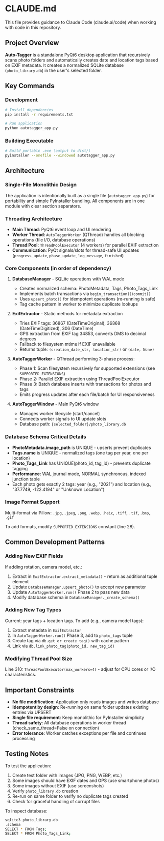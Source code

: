 # CLAUDE.md

This file provides guidance to Claude Code (claude.ai/code) when working with code in this repository.

## Project Overview

**Auto-Tagger** is a standalone PyQt6 desktop application that recursively scans photo folders and automatically creates date and location tags based on EXIF metadata. It creates a normalized SQLite database (`photo_library.db`) in the user's selected folder.

## Key Commands

### Development
```bash
# Install dependencies
pip install -r requirements.txt

# Run application
python autotagger_app.py
```

### Building Executable
```bash
# Build portable .exe (output to dist/)
pyinstaller --onefile --windowed autotagger_app.py
```

## Architecture

### Single-File Monolithic Design
The application is intentionally built as a single file (`autotagger_app.py`) for portability and simple PyInstaller bundling. All components are in one module with clear section separators.

### Threading Architecture
- **Main Thread**: PyQt6 event loop and UI rendering
- **Worker Thread**: `AutoTaggerWorker` (QThread) handles all blocking operations (file I/O, database operations)
- **Thread Pool**: `ThreadPoolExecutor` (4 workers) for parallel EXIF extraction
- **Communication**: PyQt signals/slots for thread-safe UI updates (`progress_update`, `phase_update`, `log_message`, `finished`)

### Core Components (in order of dependency)

1. **DatabaseManager** - SQLite operations with WAL mode
   - Creates normalized schema: PhotoMetadata, Tags, Photo_Tags_Link
   - Implements batch transactions via `begin_transaction()`/`commit()`
   - Uses `upsert_photo()` for idempotent operations (re-running is safe)
   - Tag cache pattern in worker to minimize duplicate lookups

2. **ExifExtractor** - Static methods for metadata extraction
   - Tries EXIF tags: 36867 (DateTimeOriginal), 36868 (DateTimeDigitized), 306 (DateTime)
   - GPS extraction from EXIF tag 34853, converts DMS to decimal degrees
   - Fallback to filesystem mtime if EXIF unavailable
   - Returns tuple: `(creation_date_str, location_str)` or `(date, None)`

3. **AutoTaggerWorker** - QThread performing 3-phase process:
   - Phase 1: Scan filesystem recursively for supported extensions (see `SUPPORTED_EXTENSIONS`)
   - Phase 2: Parallel EXIF extraction using ThreadPoolExecutor
   - Phase 3: Batch database inserts with transactions for photos and tags
   - Emits progress updates after each file/batch for UI responsiveness

4. **AutoTaggerWindow** - Main PyQt6 window
   - Manages worker lifecycle (start/cancel)
   - Connects worker signals to UI update slots
   - Database path: `{selected_folder}/photo_library.db`

### Database Schema Critical Details

- **PhotoMetadata.image_path** is UNIQUE - upserts prevent duplicates
- **Tags.name** is UNIQUE - normalized tags (one tag per year, one per location)
- **Photo_Tags_Link** has UNIQUE(photo_id, tag_id) - prevents duplicate tagging
- **Performance**: WAL journal mode, NORMAL synchronous, indexed junction table
- Each photo gets exactly 2 tags: year (e.g., "2021") and location (e.g., "37.7749, -122.4194" or "Unknown Location")

### Image Format Support

Multi-format via Pillow: `.jpg`, `.jpeg`, `.png`, `.webp`, `.heic`, `.tiff`, `.tif`, `.bmp`, `.gif`

To add formats, modify `SUPPORTED_EXTENSIONS` constant (line 28).

## Common Development Patterns

### Adding New EXIF Fields
If adding rotation, camera model, etc.:
1. Extract in `ExifExtractor.extract_metadata()` - return as additional tuple element
2. Update `DatabaseManager.upsert_photo()` to accept new parameter
3. Update `AutoTaggerWorker.run()` Phase 2 to pass new data
4. Modify database schema in `DatabaseManager._create_schema()`

### Adding New Tag Types
Current: year tags + location tags. To add (e.g., camera model tags):
1. Extract metadata in `ExifExtractor`
2. In `AutoTaggerWorker.run()` Phase 3, add to `photo_tags` tuple
3. Create tag via `db.get_or_create_tag()` with cache pattern
4. Link via `db.link_photo_tag(photo_id, new_tag_id)`

### Modifying Thread Pool Size
Line 310: `ThreadPoolExecutor(max_workers=4)` - adjust for CPU cores or I/O characteristics.

## Important Constraints

- **No file modification**: Application only reads images and writes database
- **Idempotent by design**: Re-running on same folder updates existing entries via UPSERT
- **Single file requirement**: Keep monolithic for PyInstaller simplicity
- **Thread safety**: All database operations in worker thread (check_same_thread=False on connection)
- **Error tolerance**: Worker catches exceptions per file and continues processing

## Testing Notes

To test the application:
1. Create test folder with images (JPG, PNG, WEBP, etc.)
2. Some images should have EXIF dates and GPS (use smartphone photos)
3. Some images without EXIF (use screenshots)
4. Verify `photo_library.db` creation
5. Re-run on same folder to verify no duplicate tags created
6. Check for graceful handling of corrupt files

To inspect database:
```bash
sqlite3 photo_library.db
.schema
SELECT * FROM Tags;
SELECT * FROM Photo_Tags_Link;
```
